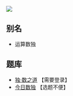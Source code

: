 ![](https://cn.sudoku.today/pic/03/mathrax/64964_499508.png)

## 别名
- 运算数独

## 题库
- [独·数之道](http://www.sudokufans.org.cn/lx/game.index.php?type=math) 【需要登录】
- [今日数独](https://cn.sudoku.today/g-mathrax-sudoku/) 【选题不便】